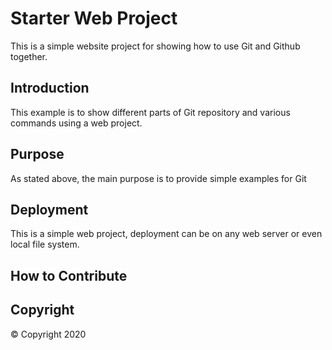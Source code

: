 # Starter Web Project

This is a simple website project for showing how to use Git and Github together.

## Introduction

This example is to show different parts of Git repository and various commands using a web project.

## Purpose

As stated above, the main purpose is to provide simple examples for Git

## Deployment

This is a simple web project, deployment can be on any web server or even local file system.

## How to Contribute

## Copyright

&copy; Copyright 2020